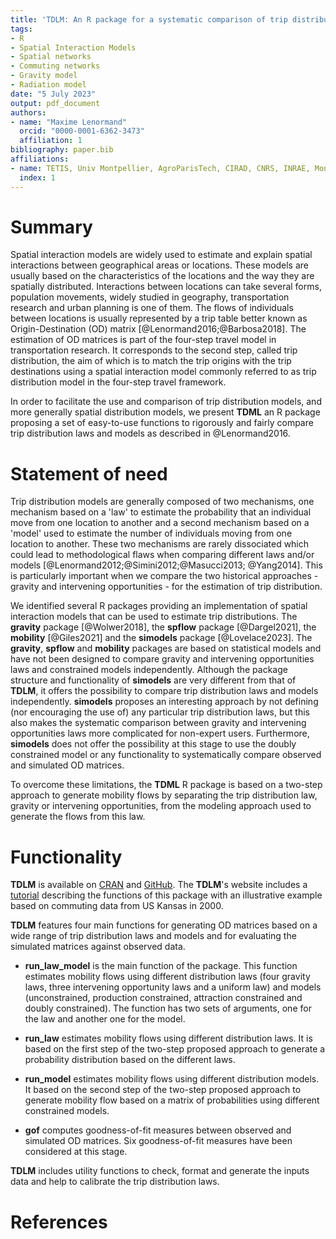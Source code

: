 ```yaml
---
title: 'TDLM: An R package for a systematic comparison of trip distribution laws and models'
tags:
- R
- Spatial Interaction Models
- Spatial networks
- Commuting networks
- Gravity model
- Radiation model
date: "5 July 2023"
output: pdf_document
authors:
- name: "Maxime Lenormand"
  orcid: "0000-0001-6362-3473"
  affiliation: 1
bibliography: paper.bib
affiliations:
- name: TETIS, Univ Montpellier, AgroParisTech, CIRAD, CNRS, INRAE, Montpellier, France
  index: 1
---
```


# Summary

Spatial interaction models are widely used to estimate and explain spatial
interactions between geographical areas or locations. These models are usually 
based on the characteristics of the locations and the way they are 
spatially distributed. Interactions between locations can take several forms, 
population movements, widely studied in geography, transportation research and 
urban planning is one of them. The flows of individuals between locations is 
usually represented by a trip table better known as Origin-Destination (OD) 
matrix [@Lenormand2016;@Barbosa2018]. The estimation of OD matrices is part of 
the four-step travel model in transportation research. It corresponds to the 
second step, called trip distribution, the aim of which is to match the trip 
origins with the trip destinations using a spatial interaction model 
commonly referred to as trip distribution model in the four-step travel 
framework. 

In order to facilitate the use and comparison of trip distribution models, and 
more generally spatial distribution models, we present **TDML** an R package 
proposing a set of easy-to-use functions to rigorously and fairly compare 
trip distribution laws and models as described in @Lenormand2016.

# Statement of need

Trip distribution models are generally composed of two mechanisms, one mechanism
based on a 'law' to estimate the probability that an individual move from one 
location to another and a second mechanism based on a 'model' used to estimate 
the number of individuals moving from one location to another. These two 
mechanisms are rarely dissociated which could lead to methodological flaws when 
comparing different laws and/or models [@Lenormand2012;@Simini2012;@Masucci2013;
@Yang2014]. This is particularly important when we compare the two historical
approaches - gravity and intervening opportunities - for the estimation of 
trip distribution. 

We identified several R packages providing an implementation of spatial 
interaction models that can be used to estimate trip distributions. 
The **gravity** package [@Wolwer2018], the **spflow** 
package [@Dargel2021], the **mobility** [@Giles2021] and the **simodels** 
package [@Lovelace2023]. The **gravity**, **spflow** and **mobility** packages 
are based on statistical models and have not been designed to compare gravity 
and intervening opportunities laws and constrained models independently. 
Although the package structure and functionality of **simodels** are very 
different from that of **TDLM**, it offers the possibility to compare trip 
distribution laws and models independently. **simodels** proposes 
an interesting approach by not defining (nor encouraging the use of) any 
particular trip distribution laws, but this also makes the systematic comparison 
between gravity and intervening opportunities laws more complicated for 
non-expert users. Furthermore, **simodels** does not offer the possibility at 
this stage to use the doubly constrained model or any functionality to 
systematically compare observed and simulated OD matrices.
 
To overcome these limitations, the **TDML** R package is based on a two-step 
approach to generate mobility flows by separating the trip distribution law, 
gravity or intervening opportunities, from the modeling approach used to 
generate the flows from this law. 

# Functionality

**TDLM** is available on [CRAN](https://cran.r-project.org/package=TDLM) and 
[GitHub](https://github.com/EpiVec/TDLM/). The **TDLM**'s website includes a [tutorial](https://epivec.github.io/TDLM/articles/TDLM.html) 
describing the functions of this package with an illustrative example based on 
commuting data from US Kansas in 2000.

**TDLM** features four main functions for generating OD matrices
based on a wide range of trip distribution laws and models and for evaluating
the simulated matrices against observed data. 

* **run_law_model** is the main function of the package. This function estimates
mobility flows using different distribution laws (four gravity laws, three 
intervening opportunity laws and a uniform law) and models (unconstrained, 
production constrained, attraction constrained and doubly constrained). The 
function has two sets of arguments, one for the law and another one for the 
model. 

* **run_law** estimates mobility flows using different distribution laws. It 
is based on the first step of the two-step proposed approach to generate a 
probability distribution based on the different laws.

* **run_model** estimates mobility flows using different distribution models. It
based on the second step of the two-step proposed approach to generate mobility 
flow based on a matrix of probabilities using different constrained models.

* **gof** computes goodness-of-fit measures between observed and simulated 
OD matrices. Six goodness-of-fit measures have been considered at this stage.

**TDLM** includes utility functions to check, format and generate the inputs 
data and help to calibrate the trip distribution laws. 

# References
